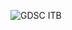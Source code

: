 ![GDSC ITB](https://user-images.githubusercontent.com/91794576/136231773-7c009303-c65b-4d74-939f-6b0fc229cf8b.jpeg)
